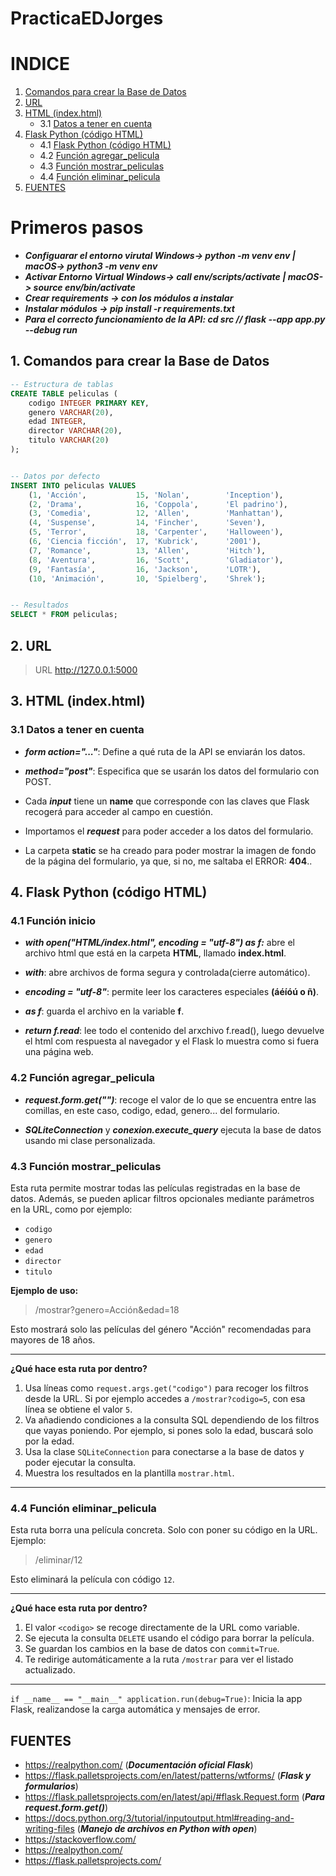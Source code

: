 # PracticaEDJorges

# INDICE
1. [Comandos para crear la Base de Datos](#baseDatos)
2. [URL](#url)
3. [HTML (index.html)](#html)
    - 3.1 [Datos a tener en cuenta](#html)
4. [Flask Python (código HTML)](#flask)
    - 4.1 [Flask Python (código HTML)](#flask)
    - 4.2 [Función agregar_pelicula](#funcionAgregar)
    - 4.3 [Función mostrar_peliculas](#funcionMostrar)
    - 4.4 [Función eliminar_pelicula](#funcionEliminar)
5. [FUENTES](#fuentes)


# Primeros pasos <!--JORGE CASAS GÓMEZ-->
- ***Configuarar el entorno virutal Windows-> python -m venv env | macOS-> python3 -m venv env***
- ***Activar Entorno Virtual Windows-> call env/scripts/activate | macOS-> source env/bin/activate***
- ***Crear requirements -> con los módulos a instalar***
- ***Instalar módulos -> pip install -r requirements.txt***
- ***Para el correcto funcionamiento de la API: cd src // flask --app app.py --debug run***


## 1. Comandos para crear la Base de Datos <!--JORGE CASAS GÓMEZ--><div id="baseDatos"></div>

```sql
-- Estructura de tablas
CREATE TABLE peliculas (
    codigo INTEGER PRIMARY KEY,
    genero VARCHAR(20),
    edad INTEGER,
    director VARCHAR(20),
    titulo VARCHAR(20)
);


-- Datos por defecto
INSERT INTO peliculas VALUES 
    (1, 'Acción',           15, 'Nolan',        'Inception'),
    (2, 'Drama',            16, 'Coppola',      'El padrino'),
    (3, 'Comedia',          12, 'Allen',        'Manhattan'),
    (4, 'Suspense',         14, 'Fincher',      'Seven'),
    (5, 'Terror',           18, 'Carpenter',    'Halloween'),
    (6, 'Ciencia ficción',  17, 'Kubrick',      '2001'),
    (7, 'Romance',          13, 'Allen',        'Hitch'),
    (8, 'Aventura',         16, 'Scott',        'Gladiator'),
    (9, 'Fantasía',         16, 'Jackson',      'LOTR'),
    (10, 'Animación',       10, 'Spielberg',    'Shrek');


-- Resultados
SELECT * FROM peliculas;
```

## 2. URL <div id="url"></div>
> URL http://127.0.0.1:5000

## 3. HTML (index.html)<div id="html"></div> <!--JORGE CASAS GÓMEZ-->

### 3.1 Datos a tener en cuenta <!--JORGE CASAS GÓMEZ-->
- ***form action="..."***: Define a qué ruta de la API se enviarán los datos.

- ***method="post"***: Especifica que se usarán los datos del formulario con POST.

- Cada ***input*** tiene un **name** que corresponde con las claves que Flask recogerá para acceder al campo en cuestión.

- Importamos el ***request*** para poder acceder a los datos del formulario.

- La carpeta **static** se ha creado para poder mostrar la imagen de fondo de la página del formulario, ya que, si no, me saltaba el ERROR: **404**..


## 4. Flask Python (código HTML)<div id="flask"></div> <!--JORGE CASAS GÓMEZ-->

### 4.1 Función inicio <div id="flask"></div><!--JORGE CASAS GÓMEZ-->

- ***with open("HTML/index.html", encoding = "utf-8") as f:*** abre el archivo html que está en la carpeta **HTML**, llamado **index.html**.

- ***with***: abre archivos de forma segura y controlada(cierre automático).

- ***encoding = "utf-8"***: permite leer los caracteres especiales **(áéíóú o ñ)**.

- ***as f***: guarda el archivo en la variable **f**.

- ***return f.read***: lee todo el contenido del arxchivo f.read(), luego devuelve el html com respuesta al navegador y el Flask lo muestra como si fuera una página web.


### 4.2 Función agregar_pelicula <div id="funcionAgregar"></div> <!--JORGE CASAS GÓMEZ-->

- ***request.form.get("")***: recoge el valor de lo que se encuentra entre las comillas, en este caso, codigo, edad, genero... del formulario.

- ***SQLiteConnection*** y ***conexion.execute_query*** ejecuta la base de datos usando mi clase personalizada.

### 4.3 Función mostrar_peliculas <div id="funcionMostrar"></div> <!--Jorge Sancho-->

Esta ruta permite mostrar todas las películas registradas en la base de datos. Además, se pueden aplicar filtros opcionales mediante parámetros en la URL, como por ejemplo:
- `codigo`
- `genero`
- `edad`
- `director`
- `titulo`

**Ejemplo de uso:** <!--Jorge Sancho-->

> /mostrar?genero=Acción&edad=18

Esto mostrará solo las películas del género "Acción" recomendadas para mayores de 18 años.

---

**¿Qué hace esta ruta por dentro?** <!--Jorge Sancho-->


1. Usa líneas como `request.args.get("codigo")` para recoger los filtros desde la URL. Si por ejemplo accedes a `/mostrar?codigo=5`, con esa línea se obtiene el valor `5`.
2. Va añadiendo condiciones a la consulta SQL dependiendo de los filtros que vayas poniendo. Por ejemplo, si pones solo la edad, buscará solo por la edad.
3. Usa la clase `SQLiteConnection` para conectarse a la base de datos y poder ejecutar la consulta.
4. Muestra los resultados en la plantilla `mostrar.html`.

---

### 4.4 Función eliminar_pelicula <div id="funcionEliminar"></div> <!--Jorge Sancho-->

Esta ruta borra una película concreta. Solo con poner su código en la URL. Ejemplo:

> /eliminar/12

Esto eliminará la película con código `12`.

---

**¿Qué hace esta ruta por dentro?** <!--Jorge Sancho-->

1. El valor `<codigo>` se recoge directamente de la URL como variable.
2. Se ejecuta la consulta `DELETE` usando el código para borrar la película.
3. Se guardan los cambios en la base de datos con `commit=True`.
4. Te redirige automáticamente a la ruta `/mostrar` para ver el listado actualizado.

---

`if __name__ == "__main__" application.run(debug=True)`: Inicia la app Flask, realizandose la carga automática y mensajes de error.


## FUENTES <div id="fuentes"></div>  <!--JORGE CASAS GÓMEZ-->

- https://realpython.com/ (***Documentación oficial Flask***)
- https://flask.palletsprojects.com/en/latest/patterns/wtforms/ (***Flask y formularios***)
- https://flask.palletsprojects.com/en/latest/api/#flask.Request.form (***Para request.form.get()***)
- https://docs.python.org/3/tutorial/inputoutput.html#reading-and-writing-files (***Manejo de archivos en Python with open***)
- https://stackoverflow.com/ <!--Jorge Sancho-->
- https://realpython.com/ <!--Jorge Sancho-->
- https://flask.palletsprojects.com/ <!--Jorge Sancho-->




